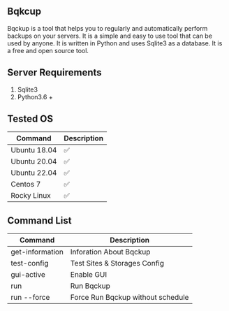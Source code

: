 ## Bqkcup
Bqckup is a tool that helps you to regularly and automatically perform backups on your servers. It is a simple and easy to use tool that can be used by anyone. It is written in Python and uses Sqlite3 as a database. It is a free and open source tool.

## Server Requirements
1. Sqlite3
2. Python3.6 +

## Tested OS
| Command      | Description |
| ------------ | ----------- |
| Ubuntu 18.04 | ✅          |
| Ubuntu 20.04 | ✅          |
| Ubuntu 22.04 | ✅          |
| Centos 7     | ✅          |
| Rocky Linux  | ✅          |

## Command List
| Command           | Description                       |
| ----------------- | --------------------------------- |
| get-information   | Inforation About Bqckup           |
| test-config       | Test Sites & Storages Config      |
| gui-active        | Enable GUI                        |
| run               | Run Bqckup                        |
| run --force       | Force Run Bqckup without schedule | 

